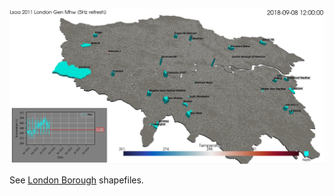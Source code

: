 ![wow screenshot](https://raw.githubusercontent.com/bjlittle/collab/main/informatics-lab/assets/collab-wow.png)

See [London Borough](https://data.london.gov.uk/dataset/statistical-gis-boundary-files-london) shapefiles.

